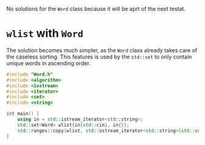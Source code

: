 No solutions for the `Word` class because it will be aprt of the next testat.

# `wlist` with `Word`

The solution becomes much simpler, as the `Word` class already takes care of the caseless sorting. This features is used by the `std::set` to only contain unique words in ascending order.

```cpp
#include "Word.h"
#include <algorithm>
#include <iostream>
#include <iterator>
#include <set>
#include <string>

int main() {
	using in = std::istream_iterator<std::string>;
	std::set<Word> wlist{in{std::cin}, in{}};
	std::ranges::copy(wlist, std::ostream_iterator<std::string>{std::cout,"\n"});
}
```

